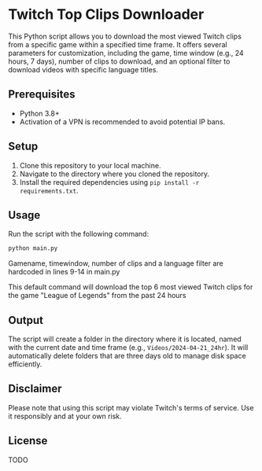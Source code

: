 # Twitch Top Clips Downloader

This Python script allows you to download the most viewed Twitch clips from a specific game within a specified time frame. It offers several parameters for customization, including the game, time window (e.g., 24 hours, 7 days), number of clips to download, and an optional filter to download videos with specific language titles.

## Prerequisites

- Python 3.8+
- Activation of a VPN is recommended to avoid potential IP bans.

## Setup

1. Clone this repository to your local machine.
2. Navigate to the directory where you cloned the repository.
3. Install the required dependencies using `pip install -r requirements.txt`.

## Usage

Run the script with the following command:

```bash
python main.py 
```

Gamename, timewindow, number of clips and a language filter are hardcoded in lines 9-14 in main.py

This default command will download the top 6 most viewed Twitch clips for the game "League of Legends" from the past 24 hours

## Output

The script will create a folder in the directory where it is located, named with the current date and time frame (e.g., `Videos/2024-04-21_24hr`). It will automatically delete folders that are three days old to manage disk space efficiently.

## Disclaimer

Please note that using this script may violate Twitch's terms of service. Use it responsibly and at your own risk.

## License

TODO
